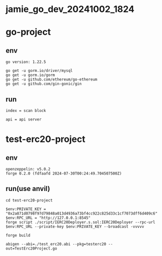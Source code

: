# jamie_go_dev_20241002_1824

# go-project
## env
```
go version: 1.22.5

go get -u gorm.io/driver/mysql
go get -u gorm.io/gorm
go get -u github.com/ethereum/go-ethereum
go get -u github.com/gin-gonic/gin

```

## run
```
index = scan block

api = api server

```


# test-erc20-project
## env

```
openzeppelin: v5.0.2
forge 0.2.0 (fdfaafd 2024-07-30T00:24:49.704507500Z)

```

## run(use anvil)
```
cd test-erc20-project

$env:PRIVATE_KEY = "0x2a871d0798f97d79848a013d4936a73bf4cc922c825d33c1cf7073dff6d409c6"
$env:RPC_URL = "http://127.0.0.1:8545"
forge script ./script/IERC20Deployer.s.sol:IERC20Deployer --rpc-url $env:RPC_URL --private-key $env:PRIVATE_KEY --broadcast -vvvvv

forge build

abigen --abi=./test_erc20.abi --pkg=testerc20 --out=TestErc20Project.go

```

